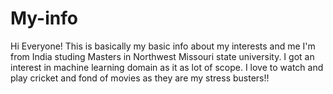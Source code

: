 # My-info
Hi Everyone!
This is basically my basic info about my interests and me
I'm from India studing Masters in Northwest Missouri state university. I got an interest in machine learning domain as it as lot of scope. I love to watch and play cricket and fond of movies as they are my stress busters!!
